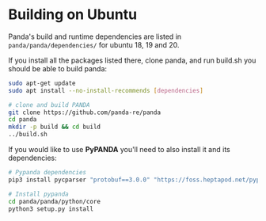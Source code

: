 # Building on Ubuntu

Panda's build and runtime dependencies are listed in `panda/panda/dependencies/` for ubuntu 18, 19 and 20.

If you install all the packages listed there, clone panda, and run build.sh you should be able to build panda:

```sh
sudo apt-get update
sudo apt install --no-install-recommends [dependencies]

# clone and build PANDA
git clone https://github.com/panda-re/panda
cd panda
mkdir -p build && cd build
../build.sh

```

If you would like to use **PyPANDA** you'll need to also install it and its dependencies:

```sh
# Pypanda dependencies
pip3 install pycparser "protobuf==3.0.0" "https://foss.heptapod.net/pypy/cffi/-/archive/branch/default/cffi-branch-default.zip" colorama

# Install pypanda
cd panda/panda/python/core
python3 setup.py install
```
